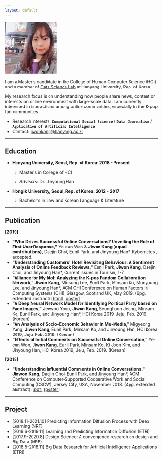 ```yaml
---
layout: default
---
```


<img class="profile-picture" src="jiwon_profile.jpg">

I am a Master's candidate in the College of Human Computer Science (HCI) and a member of [Data Science Lab](ds.hanyang.ac.kr) at Hanyang University, Rep. of Korea.

My research focus is on understanding how people share news, content or interests on online environment with large-scale data. I am currently interested in interactions among online communities, especially in the K-pop fan communities.

- Research Interests: **`Computational Social Science`** / **`Data Journalism`** / **`Application of Artificial Intelligence`**
- Contact: [jiwonkang@hanyang.ac.kr](mailto:jiwonkang@hanyang.ac.kr)

---

## Education

- **Hanyang University, Seoul, Rep. of Korea: 2018 - Present**

  - Master's in College of HCI

  - *Advisors:* Dr. Jinyoung Han

- **Hongik University, Seoul, Rep. of Korea: 2012 - 2017**

  - Bachelor’s in Law and Korean Language & Literature

---

## Publication

**[2019]**

- **"Who Drives Successful Online Conversations? Unveiling the Role of First User Response,"** Ye-eun Won & **Jiwon Kang (equal contributions)**, Daejin Choi, Eunil Park, and Jinyoung Han*, Kybernetes , accepted.
- **"Understanding Customers' Hotel Revisiting Behaviour: A Sentiment Analysis of Online Feedback Reviews,"** Eunil Park, **Jiwon Kang**, Daejin Choi, and Jinyoung Han*, Current Issues in Tourism, 1-7.
- **"Alliance for My Idol: Analyzing the K-pop Fandom Collaboration Network,"** **Jiwon Kang**, Minsung Lee, Eunil Park, Minsam Ko, Munyoung Lee, and Jinyoung Han*, ACM CHI Conference on Human Factors in Computing Systems (CHI), Glasgow, Scotland UK, May 2019. (6pg. extended abstract) [\[html\]](https://dl.acm.org/ft_gateway.cfm?id=3312906&ftid=2058735&dwn=1&CFID=138429176&CFTOKEN=25571f577f33a319-E7563BBA-9739-CC77-E47672DA81A452D0) [\[poster\]](resources/chi19lbwPoster.pdf)
- **"A Deep Neural Network Model for Identifying Political Party based on Face Images,"** Jeewoo Yoon, **Jiwon Kang**, Seunghoon Jeong, Minsam Ko, Eunil Park, and Jinyoung Han*, HCI Korea 2019, Jeju, Feb. 2019. (Korean)
- **"An Analysis of Socio-Economic Behavior in Me-Media,"** Migyeong Yang, **Jiwon Kang**, Eunil Park, Minsam Ko, and Jinyoung Han, HCI Korea 2019, Jeju, Feb. 2019. (Korean)
- **"Effects of Initial Comments on Successful Online Conversation,"** Ye-eun Won, **Jiwon Kang**, Eunil Park, Minsam Ko, Ki Joon Kim, and Jinyoung Han, HCI Korea 2019, Jeju, Feb. 2019. (Korean)

**[2018]**

- **"Understanding Influential Comments in Online Conversations,"** **Jinwon Kang**, Daejin Choi, Eunil Park, and Jinyoung Han*, ACM Conference on Computer-Supported Cooperative Work and Social Computing (CSCW), Jersey City, USA, November 2018. (4pg. extended abstract). [\[pdf\]](https://dl.acm.org/ft_gateway.cfm?id=3274054&ftid=2013754&dwn=1&CFID=138429312&CFTOKEN=ba322ba82af714e2-E75B9845-95A9-C5B9-28925087EAC4ACBB) [\[poster\]](resources/cscw18eaPoster.pdf)

---

## Project

- [2018.11-2021.10] Predicting Information Diffusion Process with Deep Learning (NRF)
- [2019.6-2019.11] Learning and Predicting Information Diffusion (ETRI)
- [2017.9-2020.8] Design Science: A convergence research on design and Big Data (NRF)
- [2018.5-2018.11] Big Data Research for Artificial Intelligence Applications (ETRI)
